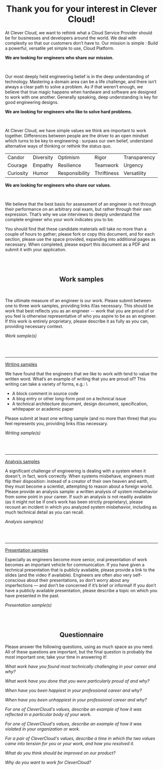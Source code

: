 
<h1 style="text-align: center;">Thank you for your interest in Clever Cloud!</h1>

At Clever Cloud, we want to rethink what a Cloud Service Provider should be for businesses and developers around the world. We deal with complexity so that our customers don’t have to. Our mission is simple : Build a powerful, versatile yet simple to use, Cloud Platform.

**We are looking for engineers who share our mission.**

<br/>

Our most deeply held engineering belief is in the deep understanding of technology. Mastering a domain area can be a life challenge, and there isn’t always a clear path to solve a problem. As if that weren’t enough, we believe that true magic happens when hardware and software are designed to work with one another. Generally speaking, deep understanding is key for good engineering designs.

**We are looking for engineers who like to solve hard problems.**

<br/>

At Clever Cloud, we have simple values we think are important to work together. Differences between people are the driver to an open mindset which turns to be key to engineering : surpass our own belief, understand alternative ways of thinking or rethink the status quo.

 


<div align="center">
<table>
  <tr>
   <td>Candor
   </td>
   <td>Diversity
   </td>
   <td>Optimism
   </td>
   <td>Rigor
   </td>
   <td>Transparency
   </td>
  </tr>
  <tr>
   <td>Courage
   </td>
   <td>Empathy
   </td>
   <td>Resilience
   </td>
   <td>Teamwork
   </td>
   <td>Urgency
   </td>
  </tr>
  <tr>
   <td>Curiosity
   </td>
   <td>Humor
   </td>
   <td>Responsibility
   </td>
   <td>Thriftiness
   </td>
   <td>Versatility
   </td>
  </tr>
</table>
</div>


**We are looking for engineers who share our values.**

<br/>

We believe that the best basis for assessment of an engineer is not through their performance on an arbitrary oral exam, but rather through their own expression.  That’s why we use interviews to deeply understand the complete engineer who your work indicates you to be.

You should find that these candidate materials will take no more than a couple of hours to gather; please fork or copy this document, and for each section, please use the space provided, expanding into additional pages as necessary. When completed, please export this document as a PDF and submit it with your application.

<br/><br/>



<h2 style="text-align: center;">Work samples</h2>

<br/>

The ultimate measure of an engineer is our work. Please submit between one to three work samples, providing links if/as necessary. This should be work that best reflects you as an engineer -- work that you are proud of or you feel is otherwise representative of who you aspire to be as an engineer. If this work is entirely proprietary, please describe it as fully as you can, providing necessary context.


_Work sample(s)_

<br/><br/>

---

<ins>Writing samples</ins>

We have found that the engineers that we like to work with tend to value the written word. What’s an example of writing that you are proud of?  This writing can take a variety of forms, e.g.: \




* A block comment in source code
* A blog entry or other long-form post on a technical issue
* A technical architecture document, design document, specification, whitepaper or academic paper

Please submit at least one writing sample (and no more than three) that you feel represents you, providing links if/as necessary.


_Writing sample(s)_

<br/><br/>

---


<ins>Analysis samples</ins>

A significant challenge of engineering is dealing with a system when it doesn't, in fact, work correctly.  When systems misbehave, engineers must flip their disposition:  instead of a creator of their own heaven and earth, they must become a scientist, attempting to reason about a foreign world. Please provide an analysis sample: a written analysis of system misbehavior from some point in your career. If such an analysis is not readily available (as it might not be if one’s work has been strictly proprietary), please recount an incident in which you analyzed system misbehavior, including as much technical detail as you can recall.


_Analysis sample(s)_

<br/><br/>

---

<ins>Presentation samples</ins>

Especially as engineers become more senior, oral presentation of work becomes an important vehicle for communication. If you have given a technical presentation that is publicly available, please provide a link to the slides (and the video if available).  Engineers are often also very self-conscious about their presentations, so don’t worry about any imperfections — and don’t be concerned if it’s brief or informal! If you don’t have a publicly available presentation, please describe a topic on which you have presented in the past.


_Presentation sample(s)_


<br/><br/>


<h2 style="text-align: center;">Questionnaire</h2>


Please answer the following questions, using as much space as you need. All of these questions are important, but the final question is probably the most important one; take your time in answering it!

_What work have you found most technically challenging in your career and why?_

_What work have you done that you were particularly proud of and why?_

_When have you been happiest in your professional career and why?_

_When have you been unhappiest in your professional career and why?_

_For one of CleverCloud's values, describe an example of how it was reflected in a particular body of your work._

_For one of CleverCloud's values, describe an example of how it was violated in your organization or work._

_For a pair of CleverCloud's values, describe a time in which the two values came into tension for you or your work, and how you resolved it._

_What do you think should be improved on our product?_

_Why do you want to work for CleverCloud?_
